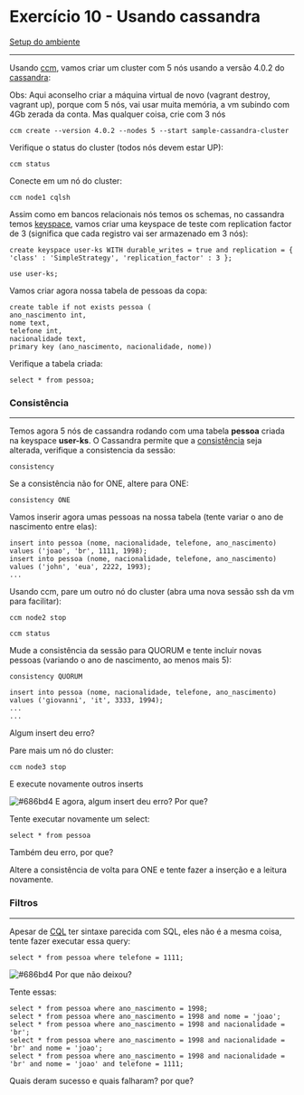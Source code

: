 # Exercício 10 - Usando cassandra
[Setup do ambiente](https://github.com/luizroos/hands-on-microservices)

---

Usando [ccm](https://www.datastax.com/blog/ccm-development-tool-creating-local-cassandra-clusters), vamos criar um cluster com 5 nós usando a versão 4.0.2 do [cassandra](https://cassandra.apache.org/):

Obs: Aqui aconselho criar a máquina virtual de novo (vagrant destroy, vagrant up), porque com 5 nós, vai usar muita memória, a vm subindo com 4Gb zerada da conta. Mas qualquer coisa, crie com 3 nós

```console
ccm create --version 4.0.2 --nodes 5 --start sample-cassandra-cluster
```

Verifique o status do cluster (todos nós devem estar UP):

```console
ccm status
```

Conecte em um nó do cluster:

```console
ccm node1 cqlsh
```

Assim como em bancos relacionais nós temos os schemas, no cassandra temos [keyspace](https://docs.datastax.com/en/cql-oss/3.x/cql/cql_reference/cqlCreateKeyspace.html), vamos criar uma keyspace de teste com replication factor de 3 (significa que cada registro vai ser armazenado em 3 nós):

```cql
create keyspace user-ks WITH durable_writes = true and replication = { 'class' : 'SimpleStrategy', 'replication_factor' : 3 };

use user-ks;
```

Vamos criar agora nossa tabela de pessoas da copa:

```cql
create table if not exists pessoa ( 
ano_nascimento int, 
nome text, 
telefone int,
nacionalidade text,
primary key (ano_nascimento, nacionalidade, nome)) 
```

Verifique a tabela criada:

```cql
select * from pessoa;
```

### Consistência
---- 

Temos agora 5 nós de cassandra rodando com uma tabela **pessoa** criada na keyspace **user-ks**. O Cassandra permite que a [consistência](https://docs.datastax.com/en/cassandra-oss/3.0/cassandra/dml/dmlConfigConsistency.html) seja alterada, verifique a consistencia da sessão:

```cql
consistency
```

Se a consistência não for ONE, altere para ONE:

```cql
consistency ONE
```

Vamos inserir agora umas pessoas na nossa tabela (tente variar o ano de nascimento entre elas):

```cql
insert into pessoa (nome, nacionalidade, telefone, ano_nascimento) values ('joao', 'br', 1111, 1998);
insert into pessoa (nome, nacionalidade, telefone, ano_nascimento) values ('john', 'eua', 2222, 1993);
...
```

Usando ccm, pare um outro nó do cluster (abra uma nova sessão ssh da vm para facilitar):

```console
ccm node2 stop

ccm status
```

Mude a consistência da sessão para QUORUM e tente incluir novas pessoas (variando o ano de nascimento, ao menos mais 5):

```console
consistency QUORUM

insert into pessoa (nome, nacionalidade, telefone, ano_nascimento) values ('giovanni', 'it', 3333, 1994);
...
...
```

Algum insert deu erro? 

Pare mais um nó do cluster:

```console
ccm node3 stop
```

E execute novamente outros inserts

![#686bd4](https://via.placeholder.com/10/686bd4?text=+) E agora, algum insert deu erro? Por que?

Tente executar novamente um select: 

```cql
select * from pessoa
```

Também deu erro, por que?

Altere a consistência de volta para ONE e tente fazer a inserção e a leitura novamente.


### Filtros
---

Apesar de [CQL](https://cassandra.apache.org/doc/latest/cql/) ter sintaxe parecida com SQL, eles não é a mesma coisa, tente fazer executar essa query:

```cql
select * from pessoa where telefone = 1111;
```

![#686bd4](https://via.placeholder.com/10/686bd4?text=+) Por que não deixou?

Tente essas:

```cql
select * from pessoa where ano_nascimento = 1998; 
select * from pessoa where ano_nascimento = 1998 and nome = 'joao';
select * from pessoa where ano_nascimento = 1998 and nacionalidade = 'br';
select * from pessoa where ano_nascimento = 1998 and nacionalidade = 'br' and nome = 'joao';
select * from pessoa where ano_nascimento = 1998 and nacionalidade = 'br' and nome = 'joao' and telefone = 1111;
```

Quais deram sucesso e quais falharam? por que?